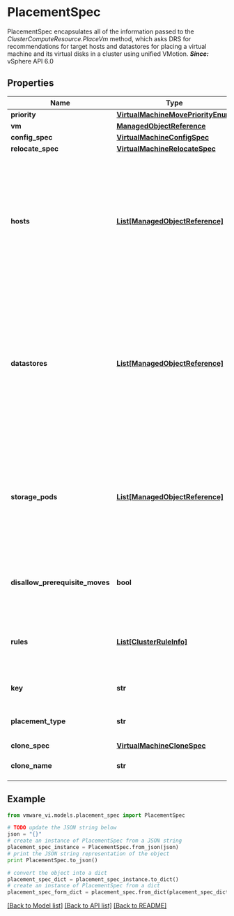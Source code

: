 # PlacementSpec

PlacementSpec encapsulates all of the information passed to the *ClusterComputeResource.PlaceVm* method, which asks DRS for recommendations for target hosts and datastores for placing a virtual machine and its virtual disks in a cluster using unified VMotion.  ***Since:*** vSphere API 6.0 

## Properties
Name | Type | Description | Notes
------------ | ------------- | ------------- | -------------
**priority** | [**VirtualMachineMovePriorityEnum**](VirtualMachineMovePriorityEnum.md) |  | [optional] 
**vm** | [**ManagedObjectReference**](ManagedObjectReference.md) |  | [optional] 
**config_spec** | [**VirtualMachineConfigSpec**](VirtualMachineConfigSpec.md) |  | [optional] 
**relocate_spec** | [**VirtualMachineRelocateSpec**](VirtualMachineRelocateSpec.md) |  | [optional] 
**hosts** | [**List[ManagedObjectReference]**](ManagedObjectReference.md) | A list of compatible hosts for the virtual machine.  This list is ignored if relocateSpec.host is set. For both intra-vCenter and cross-vCenter migrations, this list is required if relocateSpec.host is unset. If neither relocateSpec.host nor a list of compatible hosts are specified, all hosts in the cluster will be considered, in which case, the selected hosts in the PlacementResult are not guaranteed to be compatible with the incoming virtual machine.  ***Since:*** vSphere API 6.0  Refers instances of *HostSystem*.  | [optional] 
**datastores** | [**List[ManagedObjectReference]**](ManagedObjectReference.md) | A list of compatible datastores for the virtual machine.  This list is ignored if relocateSpec.datastore is set. For both intra-vCenter and cross-vCenter migrations, this list is required if relocateSpec.datastore is unset. If neither relocateSpec.datastore nor a list of compatible datastores are specified, all datastores connected to hosts in the cluster will be considered, in which case, the selected datastores in the PlacementResult are not guaranteed to be compatible with the incoming virtual machine.  ***Since:*** vSphere API 6.0  Refers instances of *Datastore*.  | [optional] 
**storage_pods** | [**List[ManagedObjectReference]**](ManagedObjectReference.md) | A list of compatible datastore clusters for the virtual machine.  This list is ignored if relocateSpec.datastore is set. For both intra-vCenter and cross-vCenter migrations, this list can be empty, in which case, the user should set either RelocateSpec.datastore or PlacementSpec.datastores as the target datastore or the list of compatible datastores.  ***Since:*** vSphere API 6.0  Refers instances of *StoragePod*.  | [optional] 
**disallow_prerequisite_moves** | **bool** | Specification for whether to disable pre-requisite vmotions or storage vmotions for virtual machine placement.  The default value is true, that is, to disallow such prerequisite moves.  ***Since:*** vSphere API 6.0  | [optional] 
**rules** | [**List[ClusterRuleInfo]**](ClusterRuleInfo.md) | A list of rules to respect while placing the virtual machine on target cluster.  If the list is empty, rules will not be considered during placement, in case of cross-cluster placement within a VC and cross VC placement across VCs.  ***Since:*** vSphere API 6.0  | [optional] 
**key** | **str** | Client generated identifier as a reference to the placement request  ***Since:*** vSphere API 6.0  | [optional] 
**placement_type** | **str** | Type of the placement.  The set of possible values are described in *PlacementSpecPlacementType_enum*  ***Since:*** vSphere API 6.0  | [optional] 
**clone_spec** | [**VirtualMachineCloneSpec**](VirtualMachineCloneSpec.md) |  | [optional] 
**clone_name** | **str** | Name for the cloned virtual machine, if the operation type is a clone  ***Since:*** vSphere API 6.0  | [optional] 

## Example

```python
from vmware_vi.models.placement_spec import PlacementSpec

# TODO update the JSON string below
json = "{}"
# create an instance of PlacementSpec from a JSON string
placement_spec_instance = PlacementSpec.from_json(json)
# print the JSON string representation of the object
print PlacementSpec.to_json()

# convert the object into a dict
placement_spec_dict = placement_spec_instance.to_dict()
# create an instance of PlacementSpec from a dict
placement_spec_form_dict = placement_spec.from_dict(placement_spec_dict)
```
[[Back to Model list]](../README.md#documentation-for-models) [[Back to API list]](../README.md#documentation-for-api-endpoints) [[Back to README]](../README.md)


